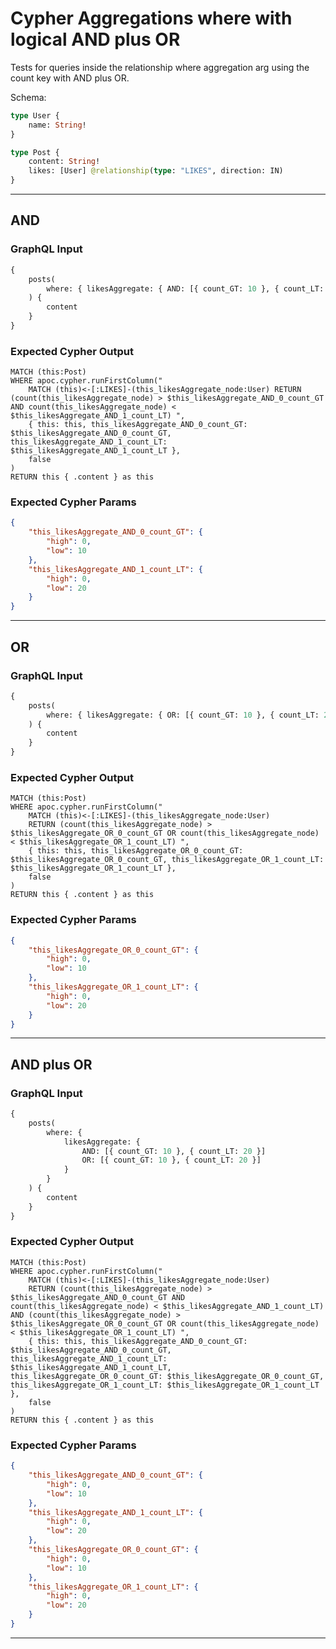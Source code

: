 # Cypher Aggregations where with logical AND plus OR

Tests for queries inside the relationship where aggregation arg using the count key with AND plus OR.

Schema:

```graphql
type User {
    name: String!
}

type Post {
    content: String!
    likes: [User] @relationship(type: "LIKES", direction: IN)
}
```

---

## AND

### GraphQL Input

```graphql
{
    posts(
        where: { likesAggregate: { AND: [{ count_GT: 10 }, { count_LT: 20 }] } }
    ) {
        content
    }
}
```

### Expected Cypher Output

```cypher
MATCH (this:Post)
WHERE apoc.cypher.runFirstColumn("
    MATCH (this)<-[:LIKES]-(this_likesAggregate_node:User) RETURN (count(this_likesAggregate_node) > $this_likesAggregate_AND_0_count_GT AND count(this_likesAggregate_node) < $this_likesAggregate_AND_1_count_LT) ",
    { this: this, this_likesAggregate_AND_0_count_GT: $this_likesAggregate_AND_0_count_GT, this_likesAggregate_AND_1_count_LT: $this_likesAggregate_AND_1_count_LT },
    false
)
RETURN this { .content } as this
```

### Expected Cypher Params

```json
{
    "this_likesAggregate_AND_0_count_GT": {
        "high": 0,
        "low": 10
    },
    "this_likesAggregate_AND_1_count_LT": {
        "high": 0,
        "low": 20
    }
}
```

---

## OR

### GraphQL Input

```graphql
{
    posts(
        where: { likesAggregate: { OR: [{ count_GT: 10 }, { count_LT: 20 }] } }
    ) {
        content
    }
}
```

### Expected Cypher Output

```cypher
MATCH (this:Post)
WHERE apoc.cypher.runFirstColumn("
    MATCH (this)<-[:LIKES]-(this_likesAggregate_node:User)
    RETURN (count(this_likesAggregate_node) > $this_likesAggregate_OR_0_count_GT OR count(this_likesAggregate_node) < $this_likesAggregate_OR_1_count_LT) ",
    { this: this, this_likesAggregate_OR_0_count_GT: $this_likesAggregate_OR_0_count_GT, this_likesAggregate_OR_1_count_LT: $this_likesAggregate_OR_1_count_LT },
    false
)
RETURN this { .content } as this
```

### Expected Cypher Params

```json
{
    "this_likesAggregate_OR_0_count_GT": {
        "high": 0,
        "low": 10
    },
    "this_likesAggregate_OR_1_count_LT": {
        "high": 0,
        "low": 20
    }
}
```

---

## AND plus OR

### GraphQL Input

```graphql
{
    posts(
        where: {
            likesAggregate: {
                AND: [{ count_GT: 10 }, { count_LT: 20 }]
                OR: [{ count_GT: 10 }, { count_LT: 20 }]
            }
        }
    ) {
        content
    }
}
```

### Expected Cypher Output

```cypher
MATCH (this:Post)
WHERE apoc.cypher.runFirstColumn("
    MATCH (this)<-[:LIKES]-(this_likesAggregate_node:User)
    RETURN (count(this_likesAggregate_node) > $this_likesAggregate_AND_0_count_GT AND count(this_likesAggregate_node) < $this_likesAggregate_AND_1_count_LT) AND (count(this_likesAggregate_node) > $this_likesAggregate_OR_0_count_GT OR count(this_likesAggregate_node) < $this_likesAggregate_OR_1_count_LT) ",
    { this: this, this_likesAggregate_AND_0_count_GT: $this_likesAggregate_AND_0_count_GT, this_likesAggregate_AND_1_count_LT: $this_likesAggregate_AND_1_count_LT, this_likesAggregate_OR_0_count_GT: $this_likesAggregate_OR_0_count_GT, this_likesAggregate_OR_1_count_LT: $this_likesAggregate_OR_1_count_LT },
    false
)
RETURN this { .content } as this
```

### Expected Cypher Params

```json
{
    "this_likesAggregate_AND_0_count_GT": {
        "high": 0,
        "low": 10
    },
    "this_likesAggregate_AND_1_count_LT": {
        "high": 0,
        "low": 20
    },
    "this_likesAggregate_OR_0_count_GT": {
        "high": 0,
        "low": 10
    },
    "this_likesAggregate_OR_1_count_LT": {
        "high": 0,
        "low": 20
    }
}
```

---
